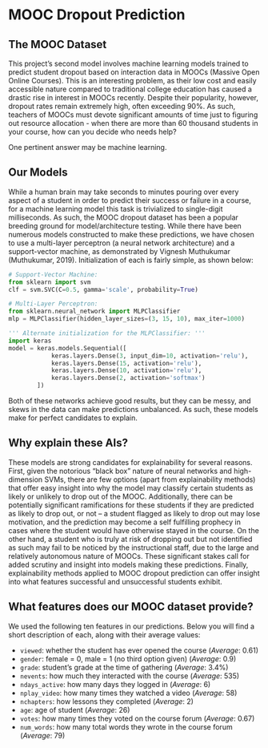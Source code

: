 # MOOC Dropout Prediction

## The MOOC Dataset
This project’s second model involves machine learning models trained to predict student dropout based on interaction data in MOOCs (Massive Open Online Courses). This is an interesting problem, as their low cost and easily accessible nature compared to traditional college education has caused a drastic rise in interest in MOOCs recently. Despite their popularity, however, dropout rates remain extremely high, often exceeding 90\%. As such, teachers of MOOCs must devote significant amounts of time just to figuring out resource allocation - when there are more than 60 thousand students in your course, how can you decide who needs help?

One pertinent answer may be machine learning.

## Our Models
While a human brain may take seconds to minutes pouring over every aspect of a student in order to predict their success or failure in a course, for a machine learning model this task is trivialized to single-digit milliseconds. As such, the MOOC dropout dataset has been a popular breeding ground for model/architecture testing. While there have been numerous models constructed to make these predictions, we have chosen to use a multi-layer perceptron (a neural network architecture) and a support-vector machine, as demonstrated by Vignesh Muthukumar (Muthukumar, 2019). Initialization of each is fairly simple, as shown below:

```python
# Support-Vector Machine:
from sklearn import svm
clf = svm.SVC(C=0.5, gamma='scale', probability=True)

# Multi-Layer Perceptron:
from sklearn.neural_network import MLPClassifier
mlp = MLPClassifier(hidden_layer_sizes=(3, 15, 10), max_iter=1000)

''' Alternate initialization for the MLPClassifier: '''
import keras
model = keras.models.Sequential([
            keras.layers.Dense(3, input_dim=10, activation='relu'),
            keras.layers.Dense(15, activation='relu'),
            keras.layers.Dense(10, activation='relu'),
            keras.layers.Dense(2, activation='softmax')
        ])
```

Both of these networks achieve good results, but they can be messy, and skews in the data can make predictions unbalanced. As such, these models make for perfect candidates to explain.

## Why explain these AIs?
These models are strong candidates for explainability for several reasons. First, given the notorious “black box” nature of neural networks and high-dimension SVMs, there are few options (apart from explainability methods) that offer easy insight into why the model may classify certain students as likely or unlikely to drop out of the MOOC. Additionally, there can be potentially significant ramifications for these students if they are predicted as likely to drop out, or not – a student flagged as likely to drop out may lose motivation, and the prediction may become a self fulfilling prophecy in cases where the student would have otherwise stayed in the course. On the other hand, a student who is truly at risk of dropping out but not identified as such may fail to be noticed by the instructional staff, due to the large and relatively autonomous nature of MOOCs. These significant stakes call for added scrutiny and insight into models making these predictions. Finally, explainability methods applied to MOOC dropout prediction can offer insight into what features successful and unsuccessful students exhibit.

## What features does our MOOC dataset provide?
We used the following ten features in our predictions. Below you will find a short description of each, along with their average values:
- ```viewed```: whether the student has ever opened the course (*Average*: 0.61)
- ```gender```: female = 0, male = 1 (no third option given) (*Average*: 0.9)
- ```grade```: student’s grade at the time of gathering (*Average*: 3.4%)
- ```nevents```: how much they interacted with the course (*Average*: 535)
- ```ndays_active```: how many days they logged in (*Average*: 6)
- ```nplay_video```: how many times they watched a video (*Average*: 58)
- ```nchapters```: how lessons they completed (*Average*: 2)
- ```age```: age of student (*Average*: 26)
- ```votes```: how many times they voted on the course forum (*Average*: 0.67)
- ```num_words```: how many total words they wrote in the course forum (*Average*: 79)
